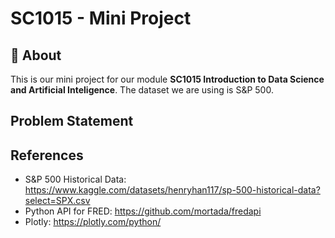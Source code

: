 # SC1015 - Mini Project
## :pencil: About
This is our mini project for our module **SC1015 Introduction to Data Science and Artificial Inteligence**.
The dataset we are using is S&P 500.

## Problem Statement

## References
- S&P 500 Historical Data: https://www.kaggle.com/datasets/henryhan117/sp-500-historical-data?select=SPX.csv
- Python API for FRED: https://github.com/mortada/fredapi
- Plotly: https://plotly.com/python/
